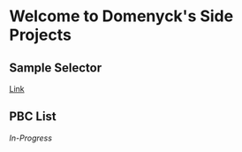 # Welcome to Domenyck's Side Projects

## Sample Selector
[Link](docs/Sampler.html)

## PBC List
*In-Progress*
